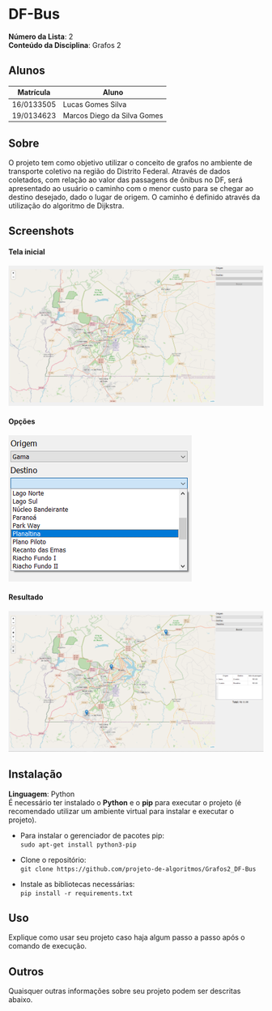 # DF-Bus

**Número da Lista**: 2<br>
**Conteúdo da Disciplina**: Grafos 2<br>

## Alunos
|Matrícula | Aluno |
| -- | -- |
| 16/0133505  |  Lucas Gomes Silva |
| 19/0134623  |  Marcos Diego da Silva Gomes |

## Sobre 
O projeto tem como objetivo utilizar o conceito de grafos no ambiente de transporte coletivo na região do Distrito Federal. Através de dados coletados, com relação ao valor das passagens de ônibus no DF, será apresentado ao usuário o caminho com o menor custo para se chegar ao destino desejado, dado o lugar de origem. O caminho é definido através da utilização do algoritmo de Dijkstra.

## Screenshots
#### Tela inicial
![start_screen](images/start_screen.png)
#### Opções
![options](images/options.png)
#### Resultado
![result](images/result.png)

## Instalação 
**Linguagem**: Python<br>
É necessário ter instalado o **Python** e o **pip** para executar o projeto (é recomendado utilizar um ambiente virtual para instalar e executar o projeto).

- Para instalar o gerenciador de pacotes pip:<br>
    ``` sudo apt-get install python3-pip ```
    
- Clone o repositório:<br>
    ``` git clone https://github.com/projeto-de-algoritmos/Grafos2_DF-Bus ```

- Instale as bibliotecas necessárias:<br>
    ``` pip install -r requirements.txt ```

## Uso 
Explique como usar seu projeto caso haja algum passo a passo após o comando de execução.

## Outros 
Quaisquer outras informações sobre seu projeto podem ser descritas abaixo.




